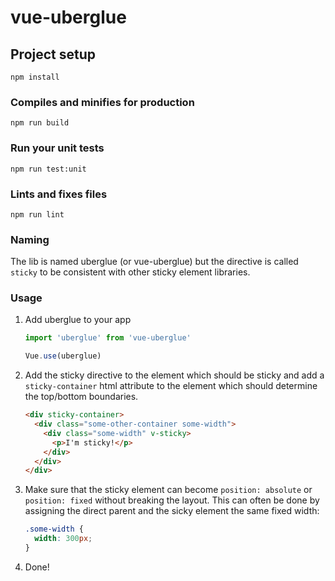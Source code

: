 # vue-uberglue

## Project setup
```
npm install
```

### Compiles and minifies for production
```
npm run build
```

### Run your unit tests
```
npm run test:unit
```

### Lints and fixes files
```
npm run lint
```

### Naming

The lib is named uberglue (or vue-uberglue) but the directive is called `sticky` to be consistent with other sticky
element libraries.

### Usage

1. Add uberglue to your app
   ```js
   import 'uberglue' from 'vue-uberglue'
   
   Vue.use(uberglue)
   ```
2. Add the sticky directive to the element which should be sticky and add a `sticky-container` html attribute to the
   element which should determine the top/bottom boundaries.
   ```html
   <div sticky-container>
     <div class="some-other-container some-width">
       <div class="some-width" v-sticky>
         <p>I'm sticky!</p>
       </div>
     </div>
   </div>
   ```
3. Make sure that the sticky element can become `position: absolute` or `position: fixed` without breaking the layout.
   This can often be done by assigning the direct parent and the sicky element the same fixed width:
   ```css
   .some-width {
     width: 300px;
   }
   ```
4. Done!